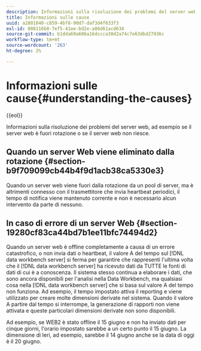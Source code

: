 ```yaml
---
description: Informazioni sulla risoluzione dei problemi del server web, ad esempio se il server web è fuori rotazione o se il server web non riesce.
title: Informazioni sulle cause
uuid: a2801040-c859-4bf8-90d7-daf3d4f633f3
exl-id: 008116b0-7ef5-41ee-bd2e-a86d61acd634
source-git-commit: b1dda69a606a16dccca30d2a74c7e63dbd27936c
workflow-type: tm+mt
source-wordcount: '263'
ht-degree: 2%

---
```


# Informazioni sulle cause{#understanding-the-causes}

{{eol}}

Informazioni sulla risoluzione dei problemi del server web, ad esempio se il server web è fuori rotazione o se il server web non riesce.

## Quando un server Web viene eliminato dalla rotazione {#section-b9f709099cb44b4f9d1acb38ca5330e3}

Quando un server web viene fuori dalla rotazione da un pool di server, ma è altrimenti connesso con il trasmettitore che invia heartbeat periodici, il tempo di notifica viene mantenuto corrente e non è necessario alcun intervento da parte di nessuno.

## In caso di errore di un server Web {#section-19280cf83ca44bd7b1ee11bfc74494d2}

Quando un server web è offline completamente a causa di un errore catastrofico, o non invia dati o heartbeat, il valore A del tempo sul [!DNL data workbench server] si ferma per garantire che rappresenti l&#39;ultima volta che il [!DNL data workbench server] ha ricevuto dati da TUTTE le fonti di dati di cui è a conoscenza. Il sistema stesso continua a elaborare i dati, che sono ancora disponibili per l&#39;analisi nella Data Workbench, ma qualsiasi cosa nella [!DNL data workbench server] che si basa sul valore A del tempo non funziona. Ad esempio, il tempo impostato attiva il reporting e viene utilizzato per creare molte dimensioni derivate nel sistema. Quando il valore A partire dal tempo si interrompe, la generazione di rapporti non viene attivata e queste particolari dimensioni derivate non sono disponibili.

Ad esempio, se WEB2 è stato offline il 15 giugno e non ha inviato dati per cinque giorni, l&#39;orario impostato sarebbe a un certo punto il 15 giugno. La dimensione di Ieri, ad esempio, sarebbe il 14 giugno anche se la data di oggi è il 20 giugno.
